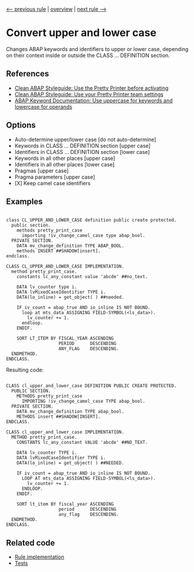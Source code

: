[<-- previous rule](AssertClassRule.md) | [overview](../rules.md) | [next rule -->](IndentRule.md)

# Convert upper and lower case

Changes ABAP keywords and identifiers to upper or lower case, depending on their context inside or outside the CLASS ... DEFINITION section.

## References

* [Clean ABAP Styleguide: Use the Pretty Printer before activating](https://github.com/SAP/styleguides/blob/main/clean-abap/CleanABAP.md#use-the-pretty-printer-before-activating)
* [Clean ABAP Styleguide: Use your Pretty Printer team settings](https://github.com/SAP/styleguides/blob/main/clean-abap/CleanABAP.md#use-your-pretty-printer-team-settings)
* [ABAP Keyword Documentation: Use uppercase for keywords and lowercase for operands](https://help.sap.com/doc/abapdocu_latest_index_htm/latest/en-US/index.htm?file=abenlower_upper_case_guidl.htm)

## Options

* Auto-determine upper/lower case \[do not auto-determine\]
* Keywords in CLASS ... DEFINITION section \[upper case\]
* Identifiers in CLASS ... DEFINITION section \[lower case\]
* Keywords in all other places \[upper case\]
* Identifiers in all other places \[lower case\]
* Pragmas \[upper case\]
* Pragma parameters \[upper case\]
* \[X\] Keep camel case identifiers

## Examples


```ABAP

class CL_UPPER_AND_LOWER_CASE definition public create protected.
  public section.
    methods pretty_print_case
      importing !iv_change_camel_case type abap_bool.
  PRIVATE SECTION.
    DATA mv_change_definition TYPE ABAP_BOOL.
    methods INSERT ##SHADOW[insert].
endclass.

CLASS CL_UPPER_AND_LOWER_CASE IMPLEMENTATION.
  method pretty_print_case.
    constants lc_any_constant value 'abcde' ##no_text.

    DATA lv_counter type i.
    DATA lvMixedCaseIdentifier TYPE i.
    DATA(lo_inline) = get_object( ) ##needed.

    IF iv_count = abap_true AND io_inline IS NOT BOUND.
      loop at mts_data ASSIGNING FIELD-SYMBOL(<ls_data>).
        lv_counter += 1.
      endloop.
    ENDIF.

    SORT LT_ITEM BY FISCAL_YEAR ASCENDING
                    PERIOD      DESCENDING
                    ANY_FLAG    DESCENDING.
  ENDMETHOD.
ENDCLASS.
```

Resulting code:

```ABAP

CLASS cl_upper_and_lower_case DEFINITION PUBLIC CREATE PROTECTED.
  PUBLIC SECTION.
    METHODS pretty_print_case
      IMPORTING !iv_change_camel_case TYPE abap_bool.
  PRIVATE SECTION.
    DATA mv_change_definition TYPE abap_bool.
    METHODS insert ##SHADOW[INSERT].
ENDCLASS.

CLASS cl_upper_and_lower_case IMPLEMENTATION.
  METHOD pretty_print_case.
    CONSTANTS lc_any_constant VALUE 'abcde' ##NO_TEXT.

    DATA lv_counter TYPE i.
    DATA lvMixedCaseIdentifier TYPE i.
    DATA(lo_inline) = get_object( ) ##NEEDED.

    IF iv_count = abap_true AND io_inline IS NOT BOUND.
      LOOP AT mts_data ASSIGNING FIELD-SYMBOL(<ls_data>).
        lv_counter += 1.
      ENDLOOP.
    ENDIF.

    SORT lt_item BY fiscal_year ASCENDING
                    period      DESCENDING
                    any_flag    DESCENDING.
  ENDMETHOD.
ENDCLASS.
```

## Related code

* [Rule implementation](../../com.sap.adt.abapcleaner/src/com/sap/adt/abapcleaner/rules/prettyprinter/UpperAndLowerCaseRule.java)
* [Tests](../../test/com.sap.adt.abapcleaner.test/src/com/sap/adt/abapcleaner/rules/prettyprinter/UpperAndLowerCaseTest.java)

